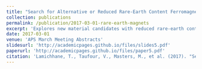 ```yaml
---
title: "Search for Alternative or Reduced Rare-Earth Content Ferromagnetic Materials for Permanent Magnet Applications"
collection: publications
permalink: /publication/2017-03-01-rare-earth-magnets
excerpt: 'Explores new material candidates with reduced rare-earth content for magnet applications.'
date: 2017-03-01
venue: 'APS March Meeting Abstracts'
slidesurl: 'http://academicpages.github.io/files/slides5.pdf'
paperurl: 'http://academicpages.github.io/files/paper5.pdf'
citation: 'Lamichhane, T., Taufour, V., Masters, M., et al. (2017). "Search for Alternative or Reduced Rare-Earth Content Ferromagnetic Materials." <i>APS March Meeting Abstracts</i>.'
---
```

